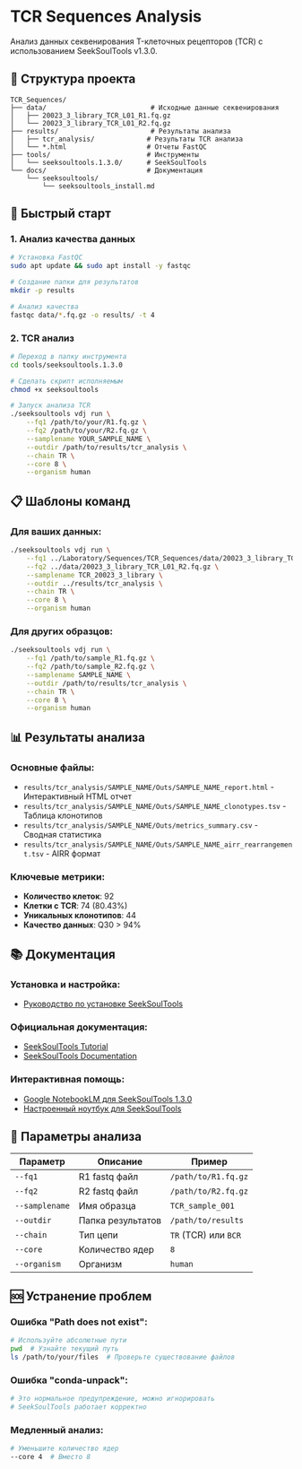 # TCR Sequences Analysis

Анализ данных секвенирования T-клеточных рецепторов (TCR) с использованием SeekSoulTools v1.3.0.

## 📁 Структура проекта

```
TCR_Sequences/
├── data/                          # Исходные данные секвенирования
│   ├── 20023_3_library_TCR_L01_R1.fq.gz
│   └── 20023_3_library_TCR_L01_R2.fq.gz
├── results/                       # Результаты анализа
│   ├── tcr_analysis/             # Результаты TCR анализа
│   └── *.html                    # Отчеты FastQC
├── tools/                        # Инструменты
│   └── seeksoultools.1.3.0/      # SeekSoulTools
└── docs/                         # Документация
    └── seeksoultools/
        └── seeksoultools_install.md
```

## 🚀 Быстрый старт

### 1. Анализ качества данных
```bash
# Установка FastQC
sudo apt update && sudo apt install -y fastqc

# Создание папки для результатов
mkdir -p results

# Анализ качества
fastqc data/*.fq.gz -o results/ -t 4
```

### 2. TCR анализ
```bash
# Переход в папку инструмента
cd tools/seeksoultools.1.3.0

# Сделать скрипт исполняемым
chmod +x seeksoultools

# Запуск анализа TCR
./seeksoultools vdj run \
    --fq1 /path/to/your/R1.fq.gz \
    --fq2 /path/to/your/R2.fq.gz \
    --samplename YOUR_SAMPLE_NAME \
    --outdir /path/to/results/tcr_analysis \
    --chain TR \
    --core 8 \
    --organism human
```

## 📋 Шаблоны команд

### Для ваших данных:
```bash
./seeksoultools vdj run \
    --fq1 ../Laboratory/Sequences/TCR_Sequences/data/20023_3_library_TCR_L01_R1.fq.gz \
    --fq2 ../data/20023_3_library_TCR_L01_R2.fq.gz \
    --samplename TCR_20023_3_library \
    --outdir ../results/tcr_analysis \
    --chain TR \
    --core 8 \
    --organism human
```

### Для других образцов:
```bash
./seeksoultools vdj run \
    --fq1 /path/to/sample_R1.fq.gz \
    --fq2 /path/to/sample_R2.fq.gz \
    --samplename SAMPLE_NAME \
    --outdir /path/to/results/tcr_analysis \
    --chain TR \
    --core 8 \
    --organism human
```

## 📊 Результаты анализа

### Основные файлы:
- `results/tcr_analysis/SAMPLE_NAME/Outs/SAMPLE_NAME_report.html` - Интерактивный HTML отчет
- `results/tcr_analysis/SAMPLE_NAME/Outs/SAMPLE_NAME_clonotypes.tsv` - Таблица клонотипов
- `results/tcr_analysis/SAMPLE_NAME/Outs/metrics_summary.csv` - Сводная статистика
- `results/tcr_analysis/SAMPLE_NAME/Outs/SAMPLE_NAME_airr_rearrangement.tsv` - AIRR формат

### Ключевые метрики:
- **Количество клеток**: 92
- **Клетки с TCR**: 74 (80.43%)
- **Уникальных клонотипов**: 44
- **Качество данных**: Q30 > 94%

## 📚 Документация

### Установка и настройка:
- [Руководство по установке SeekSoulTools](docs/seeksoultools/seeksoultools_install.md)

### Официальная документация:
- [SeekSoulTools Tutorial](http://seeksoul.seekgene.com/en/v1.3.0/2.tutorial.html)
- [SeekSoulTools Documentation](http://seeksoul.seekgene.com/en/v1.3.0/)

### Интерактивная помощь:
- [Google NotebookLM для SeekSoulTools 1.3.0](https://notebooklm.google.com/)
- [Настроенный ноутбук для SeekSoulTools](https://clck.ru/3NerJ8)

## 🔧 Параметры анализа

| Параметр | Описание | Пример |
|----------|----------|---------|
| `--fq1` | R1 fastq файл | `/path/to/R1.fq.gz` |
| `--fq2` | R2 fastq файл | `/path/to/R2.fq.gz` |
| `--samplename` | Имя образца | `TCR_sample_001` |
| `--outdir` | Папка результатов | `/path/to/results` |
| `--chain` | Тип цепи | `TR` (TCR) или `BCR` |
| `--core` | Количество ядер | `8` |
| `--organism` | Организм | `human` |


## 🆘 Устранение проблем

### Ошибка "Path does not exist":
```bash
# Используйте абсолютные пути
pwd  # Узнайте текущий путь
ls /path/to/your/files  # Проверьте существование файлов
```

### Ошибка "conda-unpack":
```bash
# Это нормальное предупреждение, можно игнорировать
# SeekSoulTools работает корректно
```

### Медленный анализ:
```bash
# Уменьшите количество ядер
--core 4  # Вместо 8
```
